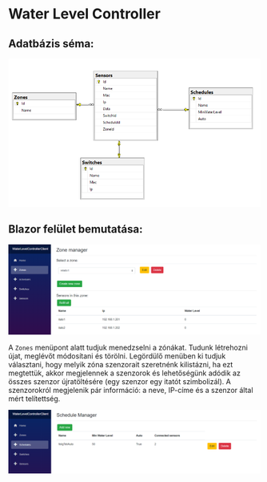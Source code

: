 # Water Level Controller

## Adatbázis séma:
![](database.PNG)

## Blazor felület bemutatása:

![](zones.PNG)

A `Zones` menüpont alatt tudjuk menedzselni a zónákat. Tudunk létrehozni újat, meglévőt módosítani és törölni.
Legördülő menüben ki tudjuk választani, hogy melyik zóna szenzorait szeretnénk kilistázni, ha ezt megtettük, akkor megjelennek a szenzorok és lehetőségünk adódik az összes szenzor újratöltésére (egy szenzor egy itatót szimbolizál).
A szenzorokról megjelenik pár információ: a neve, IP-címe és a szenzor által mért telítettség.

![](schedules.PNG)